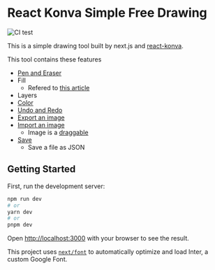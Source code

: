 # React Konva Simple Free Drawing

![CI test](https://github.com/michael-freling/simple_drawing/actions/workflows/test.yml/badge.svg)

This is a simple drawing tool built by next.js and [react-konva](https://konvajs.org/docs/react/index.html).

This tool contains these features

- [Pen and Eraser](https://konvajs.org/docs/react/Free_Drawing.html)
- Fill
  - Refered to [this article](http://www.williammalone.com/articles/html5-canvas-javascript-paint-bucket-tool/)
- Layers
- [Color](https://codesandbox.io/s/jq5hm?file=/index.js:199-273)
- [Undo and Redo](https://konvajs.org/docs/react/Undo-Redo.html)
- [Export an image](https://konvajs.org/docs/react/Canvas_Export.html)
- [Import an image](https://konvajs.org/docs/react/Images.html)
  - Image is a [draggable](https://konvajs.org/docs/react/Drag_And_Drop.html)
- [Save](https://konvajs.org/docs/data_and_serialization/Best_Practices.html)
  - Save a file as JSON

## Getting Started

First, run the development server:

```bash
npm run dev
# or
yarn dev
# or
pnpm dev
```

Open [http://localhost:3000](http://localhost:3000) with your browser to see the result.

This project uses [`next/font`](https://nextjs.org/docs/basic-features/font-optimization) to automatically optimize and load Inter, a custom Google Font.
